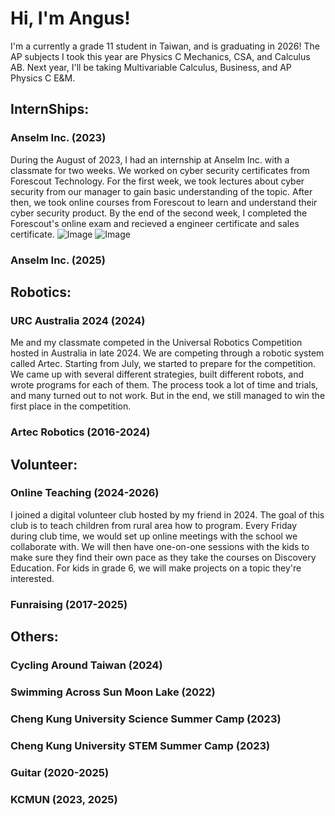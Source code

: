 <h1>Hi, I'm Angus! </h1>

I'm a currently a grade 11 student in Taiwan, and is graduating in 2026!
The AP subjects I took this year are Physics C Mechanics, CSA, and Calculus AB.
Next year, I'll be taking Multivariable Calculus, Business, and AP Physics C E&M.

<h2>InternShips:</h2>

<h3>Anselm Inc. (2023)</h3>

During the August of 2023, I had an internship at Anselm Inc. with a classmate for two weeks. 
We worked on cyber security certificates from Forescout Technology.
For the first week, we took lectures about cyber security from our manager to gain basic understanding of the topic.
After then, we took online courses from Forescout to learn and understand their cyber security product.
By the end of the second week, I completed the Forescout's online exam and recieved a engineer certificate and sales certificate.
![Image](https://github.com/user-attachments/assets/683510e0-263b-4f1e-bb57-881e5a6fef78)
![Image](https://github.com/user-attachments/assets/9d33f540-a825-442b-bb41-2fd12923a7c1)

<h3>Anselm Inc. (2025)</h3>

<h2>Robotics:</h2>

<h3>URC Australia 2024 (2024)</h3>

Me and my classmate competed in the Universal Robotics Competition hosted in Australia in late 2024. 
We are competing through a robotic system called Artec.
Starting from July, we started to prepare for the competition. 
We came up with several different strategies, built different robots, and wrote programs for each of them. 
The process took a lot of time and trials, and many turned out to not work.
But in the end, we still managed to win the first place in the competition.

<h3>Artec Robotics (2016-2024)</h3>

<h2>Volunteer:</h2>
  
<h3>Online Teaching (2024-2026)</h3>

I joined a digital volunteer club hosted by my friend in 2024.
The goal of this club is to teach children from rural area how to program.
Every Friday during club time, we would set up online meetings with the school we collaborate with. 
We will then have one-on-one sessions with the kids to make sure they find their own pace as they take the courses on Discovery Education.
For kids in grade 6, we will make projects on a topic they're interested.

<h3>Funraising (2017-2025)</h3>

<h2>Others:</h2>

<h3>Cycling Around Taiwan (2024)</h3>

<h3>Swimming Across Sun Moon Lake (2022)</h3>

<h3>Cheng Kung University Science Summer Camp (2023)</h3>

<h3>Cheng Kung University STEM Summer Camp (2023)</h3>

<h3>Guitar (2020-2025)</h3>

<h3>KCMUN (2023, 2025)</h3>
